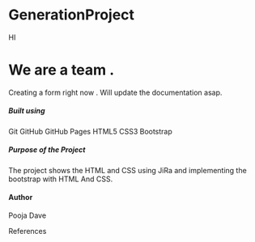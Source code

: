 # GenerationProject
HI 
<h1>We are a team .</h1>
Creating a form right now . 
  Will update the documentation asap.
  <h5>Built using</h5>
Git
GitHub
GitHub Pages
HTML5
CSS3
Bootstrap


<h5>Purpose of the Project</h5>
The project shows the HTML and CSS using JiRa and implementing the bootstrap with HTML And CSS.

<h4>Author</h4>
Pooja 
Dave

References 

